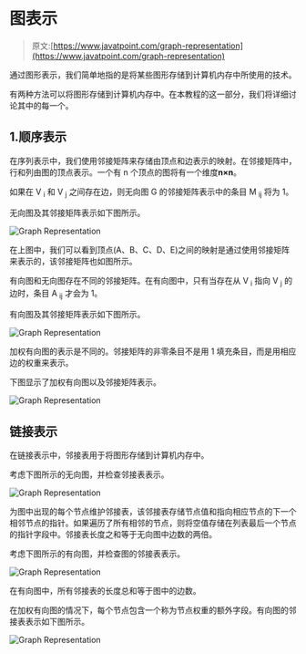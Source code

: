 # 图表示

> 原文:[https://www.javatpoint.com/graph-representation](https://www.javatpoint.com/graph-representation)

通过图形表示，我们简单地指的是将某些图形存储到计算机内存中所使用的技术。

有两种方法可以将图形存储到计算机内存中。在本教程的这一部分，我们将详细讨论其中的每一个。

## 1.顺序表示

在序列表示中，我们使用邻接矩阵来存储由顶点和边表示的映射。在邻接矩阵中，行和列由图的顶点表示。一个有 n 个顶点的图将有一个维度**n×n**。

如果在 V <sub>i</sub> 和 V <sub>j</sub> 之间存在边，则无向图 G 的邻接矩阵表示中的条目 M <sub>ij</sub> 将为 1。

无向图及其邻接矩阵表示如下图所示。

![Graph Representation](../Images/0402eaabdb6e61349218d11122c65fcf.png)

在上图中，我们可以看到顶点(A、B、C、D、E)之间的映射是通过使用邻接矩阵来表示的，该邻接矩阵也如图所示。

有向图和无向图存在不同的邻接矩阵。在有向图中，只有当存在从 V <sub>i</sub> 指向 V <sub>j</sub> 的边时，条目 A <sub>ij</sub> 才会为 1。

有向图及其邻接矩阵表示如下图所示。

![Graph Representation](../Images/dea9752546c9064c88dde36fcfc7e076.png)

加权有向图的表示是不同的。邻接矩阵的非零条目不是用 1 填充条目，而是用相应边的权重来表示。

下图显示了加权有向图以及邻接矩阵表示。

![Graph Representation](../Images/128e954d0f67ac8e4f9c43c519026af9.png)

## 链接表示

在链接表示中，邻接表用于将图形存储到计算机内存中。

考虑下图所示的无向图，并检查邻接表表示。

![Graph Representation](../Images/ef4c7634f45e46346519954b13797dd0.png)

为图中出现的每个节点维护邻接表，该邻接表存储节点值和指向相应节点的下一个相邻节点的指针。如果遍历了所有相邻的节点，则将空值存储在列表最后一个节点的指针字段中。邻接表长度之和等于无向图中边数的两倍。

考虑下图所示的有向图，并检查图的邻接表表示。

![Graph Representation](../Images/4101371a2707f03859de91bb24b26001.png)

在有向图中，所有邻接表的长度总和等于图中的边数。

在加权有向图的情况下，每个节点包含一个称为节点权重的额外字段。有向图的邻接表表示如下图所示。

![Graph Representation](../Images/f87e83945b1688b4436ca66ddaeffb92.png)